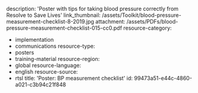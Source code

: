 description: 'Poster with tips for taking blood pressure correctly from Resolve to Save Lives'
link_thumbnail: /assets/Toolkit/blood-pressure-measurement-checklist-8-2019.jpg
attachment: /assets/PDFs/blood-pressure-measurement-checklist-015-cc0.pdf
resource-category:
  - implementation
  - communications
resource-type:
  - posters
  - training-material
resource-region:
  - global
resource-language:
  - english
resource-source:
  - rtsl
title: 'Poster: BP measurement checklist'
id: 99473a51-e44c-4860-a021-c3b94c21f848
